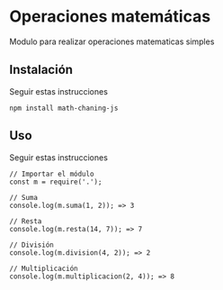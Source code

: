 # Operaciones matemáticas

Modulo para realizar operaciones matematicas simples

## Instalación

Seguir estas instrucciones

```
npm install math-chaning-js
```

## Uso

Seguir estas instrucciones

```
// Importar el módulo
const m = require('.');

// Suma
console.log(m.suma(1, 2)); => 3

// Resta
console.log(m.resta(14, 7)); => 7

// División
console.log(m.division(4, 2)); => 2

// Multiplicación
console.log(m.multiplicacion(2, 4)); => 8
```
